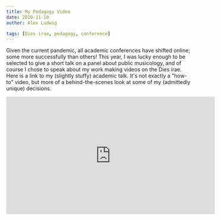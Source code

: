 ```yaml
---
title: My Pedagogy Video
date: 2020-11-10
author: Alex Ludwig

tags: [Dies irae, pedagogy, conference]
---
```


Given the current pandemic, all academic conferences have shifted online; some more successfully than others! This year, I was lucky enough to be selected to give a short talk on a panel about public musicology, and of course I chose to speak about my work making videos on the Dies irae. Here is a link to my (slightly stuffy) academic talk. It's not exactly a "how-to" video, but more of a behind-the-scenes look at some of my (admittedly unique) decisions.

<iframe width="560" height="315" src="https://www.youtube.com/embed/9MH5sC1Dk24" frameborder="0" allow="accelerometer; autoplay; clipboard-write; encrypted-media; gyroscope; picture-in-picture" allowfullscreen></iframe>


